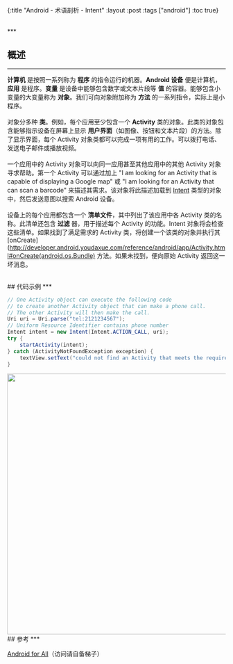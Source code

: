 {:title "Android - 术语剖析 - Intent"
 :layout :post
 :tags  ["android"]
 :toc true}

<br>
***
<br>

## 概述
***

**计算机** 是按照一系列称为 **程序** 的指令运行的机器。**Android 设备** 便是计算机，**应用** 是程序。**变量** 是设备中能够包含数字或文本片段等 **值** 的容器。能够包含小变量的大变量称为 **对象**。我们可向对象附加称为 **方法** 的一系列指令，实际上是小程序。
<br>
<br>
对象分多种 **类**。例如，每个应用至少包含一个 **Activity** 类的对象。此类的对象包含能够指示设备在屏幕上显示 **用户界面**（如图像、按钮和文本片段）的方法。除了显示界面，每个 Activity 对象类都可以完成一项有用的工作。可以拨打电话、发送电子邮件或播放视频。
<br>
<br>
一个应用中的 Activity 对象可以向同一应用甚至其他应用中的其他 Activity 对象寻求帮助。第一个 Activity 可以通过加上 "I am looking for an Activity that is capable of displaying a Google map" 或 "I am looking for an Activity that can scan a barcode" 来描述其需求。该对象将此描述加载到 [Intent](http://developer.android.youdaxue.com/guide/components/intents-filters.html) 类型的对象中，然后发送意图以搜索 Android 设备。
<br>
<br>
设备上的每个应用都包含一个 **清单文件**，其中列出了该应用中各 Activity 类的名称。此清单还包含 **过滤** 器，用于描述每个 Activity 的功能。Intent 对象将会检查这些清单。如果找到了满足需求的 Activity 类，将创建一个该类的对象并执行其 [onCreate](http://developer.android.youdaxue.com/reference/android/app/Activity.html#onCreate(android.os.Bundle) 方法。如果未找到，便向原始 Activity 返回这一坏消息。

<br>
## 代码示例
***

```java
// One Activity object can execute the following code
// to create another Activity object that can make a phone call.
// The other Activity will then make the call.
Uri uri = Uri.parse("tel:2121234567");
// Uniform Resource Identifier contains phone number
Intent intent = new Intent(Intent.ACTION_CALL, uri);
try {
    startActivity(intent);
} catch (ActivityNotFoundException exception) {
    textView.setText("could not find an Activity that meets the requirements: " + exception);
}
```

<img src="http://oem503hzx.bkt.clouddn.com/Android-for-All-Intent.png" width="600"/>

<br>
## 参考
***

[Android for All](https://developers.google.com/android/for-all/vocab-words/)（访问请自备梯子）
